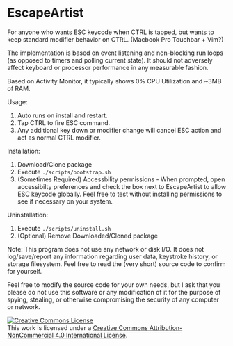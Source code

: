 EscapeArtist
===================

For anyone who wants ESC keycode when CTRL is tapped, but wants to keep standard modifier behavior on CTRL. (Macbook Pro Touchbar + Vim?)

The implementation is based on event listening and non-blocking run loops (as opposed to timers and polling current state). It should not adversely affect keyboard or processor performance in any measurable fashion. 

Based on Activity Monitor, it typically shows 0% CPU Utilization and ~3MB of RAM.

Usage:
1) Auto runs on install and restart.
2) Tap CTRL to fire ESC command. 
3) Any additional key down or modifier change will cancel ESC action and act as normal CTRL modifier.

Installation:
1) Download/Clone package
2) Execute `./scripts/bootstrap.sh`
3) (Sometimes Required) Accessbility permissions - When prompted, open accessibilty preferences and check the box next to EscapeArtist to allow ESC keycode globally. Feel free to test without installing permissions to see if necessary on your system.

Uninstallation:
1) Execute `./scripts/uninstall.sh`
2) (Optional) Remove Downloaded/Cloned package

Note:
This program does not use any network or disk I/O. It does not log/save/report any information regarding user data, keystroke history, or storage filesystem. Feel free to read the (very short) source code to confirm for yourself.

Feel free to modify the source code for your own needs, but I ask that you please do not use this software or any modification of it for the purpose of spying, stealing, or otherwise compromising the security of any computer or network.

<a rel="license" href="http://creativecommons.org/licenses/by-nc/4.0/"><img alt="Creative Commons License" style="border-width:0" src="https://i.creativecommons.org/l/by-nc/4.0/88x31.png" /></a><br />This work is licensed under a <a rel="license" href="http://creativecommons.org/licenses/by-nc/4.0/">Creative Commons Attribution-NonCommercial 4.0 International License</a>.
